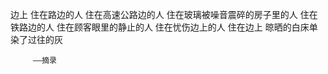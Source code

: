边上
住在路边的人
住在高速公路边的人
住在玻璃被噪音震碎的房子里的人
住在铁路边的人
住在顾客眼里的静止的人
住在忧伤边上的人
住在边上
晾晒的白床单染了过往的灰
 
 
         ——摘录
